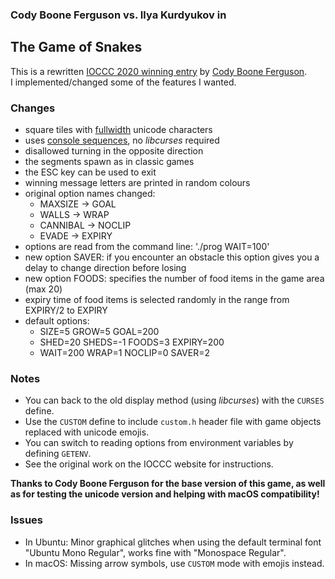 ### Cody Boone Ferguson vs. Ilya Kurdyukov in
## The Game of Snakes

This is a rewritten [IOCCC 2020 winning entry](https://www.ioccc.org/2020/ferguson1/) by [Cody Boone Ferguson](https://ioccc.xexyl.net).  
I implemented/changed some of the features I wanted.

### Changes

* square tiles with [fullwidth](https://en.wikipedia.org/wiki/Halfwidth_and_fullwidth_forms) unicode characters
* uses [console sequences](https://en.wikipedia.org/wiki/ANSI_escape_code), no *libcurses* required
* disallowed turning in the opposite direction
* the segments spawn as in classic games
* the ESC key can be used to exit
* winning message letters are printed in random colours
* original option names changed:
    - MAXSIZE -> GOAL
    - WALLS -> WRAP
    - CANNIBAL -> NOCLIP
    - EVADE -> EXPIRY
* options are read from the command line: './prog WAIT=100'
* new option SAVER: if you encounter an obstacle this option gives you a delay to change direction before losing
* new option FOODS: specifies the number of food items in the game area (max 20)
* expiry time of food items is selected randomly in the range from EXPIRY/2 to EXPIRY
* default options:
    - SIZE=5 GROW=5 GOAL=200
    - SHED=20 SHEDS=-1 FOODS=3 EXPIRY=200
    - WAIT=200 WRAP=1 NOCLIP=0 SAVER=2

### Notes

* You can back to the old display method (using *libcurses*) with the `CURSES` define.
* Use the `CUSTOM` define to include `custom.h` header file with game objects replaced with unicode emojis.
* You can switch to reading options from environment variables by defining `GETENV`.
* See the original work on the IOCCC website for instructions.

**Thanks to Cody Boone Ferguson for the base version of this game, as well as for testing the unicode version and helping with macOS compatibility!**

### Issues

* In Ubuntu: Minor graphical glitches when using the default terminal font "Ubuntu Mono Regular", works fine with "Monospace Regular".
* In macOS: Missing arrow symbols, use `CUSTOM` mode with emojis instead.


